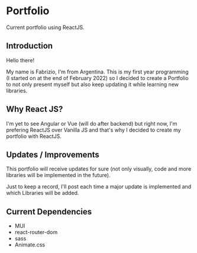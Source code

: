 # Portfolio

Current portfolio using ReactJS.

## Introduction

Hello there! 

My name is Fabrizio, I'm from Argentina. This is my first year programming (I started on at the end of February 2022) so I decided to create a Portfolio to not only present myself but also keep updating it while learning new libraries.

## Why React JS?

I'm yet to see Angular or Vue (will do after backend) but right now, I'm prefering ReactJS over Vanilla JS  and that's why I decided to create my portfolio with ReactJS.

## Updates / Improvements

This portfolio will receive updates for sure (not only visually, code and more libraries will be implemented in the future).

Just to keep a record, I'll post each time a major update is implemented and which Libraries will be added.

## Current Dependencies

- MUI
- react-router-dom
- sass
- Animate.css

